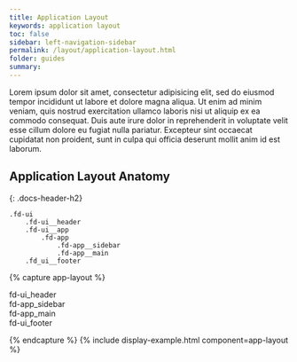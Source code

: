 ```yaml
---
title: Application Layout
keywords: application layout
toc: false
sidebar: left-navigation-sidebar
permalink: /layout/application-layout.html
folder: guides
summary:
---
```


Lorem ipsum dolor sit amet, consectetur adipisicing elit, sed do eiusmod tempor incididunt ut labore et dolore magna aliqua. Ut enim ad minim veniam, quis nostrud exercitation ullamco laboris nisi ut aliquip ex ea commodo consequat. Duis aute irure dolor in reprehenderit in voluptate velit esse cillum dolore eu fugiat nulla pariatur. Excepteur sint occaecat cupidatat non proident, sunt in culpa qui officia deserunt mollit anim id est laborum.


## Application Layout Anatomy
{: .docs-header-h2}

```
.fd-ui
    .fd-ui__header
    .fd-ui__app
        .fd-app
            .fd-app__sidebar
            .fd-app__main
    .fd_ui__footer
```
{% capture app-layout %}
<div class="docs-example__app">
    <div class="fd-ui fd-ui--fundamental">
        <div class="fd-ui__header">
    		fd-ui_header
        </div>
        <div class="fd-ui__app">
            <div class="fd-app">
        		<div class="fd-app__sidebar">
    				fd-app_sidebar
        		</div>
            	<main class="fd-app__main">
        			fd-app_main
            	</main>
    	   </div>
        </div>
        <div class="fd-ui__footer">
            fd-ui_footer
        </div>
    </div>
</div>

{% endcapture %}
{% include display-example.html component=app-layout %}
